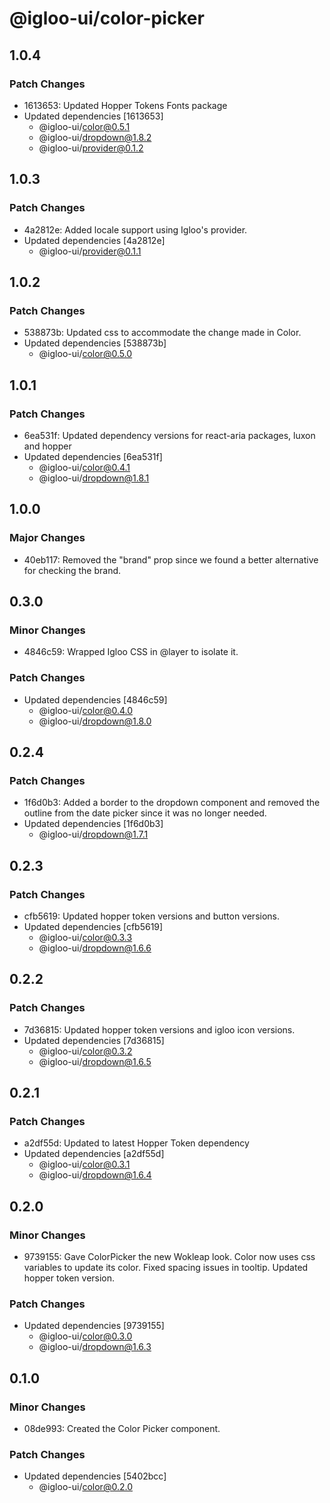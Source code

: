 # @igloo-ui/color-picker

## 1.0.4

### Patch Changes

- 1613653: Updated Hopper Tokens Fonts package
- Updated dependencies [1613653]
  - @igloo-ui/color@0.5.1
  - @igloo-ui/dropdown@1.8.2
  - @igloo-ui/provider@0.1.2

## 1.0.3

### Patch Changes

- 4a2812e: Added locale support using Igloo's provider.
- Updated dependencies [4a2812e]
  - @igloo-ui/provider@0.1.1

## 1.0.2

### Patch Changes

- 538873b: Updated css to accommodate the change made in Color.
- Updated dependencies [538873b]
  - @igloo-ui/color@0.5.0

## 1.0.1

### Patch Changes

- 6ea531f: Updated dependency versions for react-aria packages, luxon and hopper
- Updated dependencies [6ea531f]
  - @igloo-ui/color@0.4.1
  - @igloo-ui/dropdown@1.8.1

## 1.0.0

### Major Changes

- 40eb117: Removed the "brand" prop since we found a better alternative for checking the brand.

## 0.3.0

### Minor Changes

- 4846c59: Wrapped Igloo CSS in @layer to isolate it.

### Patch Changes

- Updated dependencies [4846c59]
  - @igloo-ui/color@0.4.0
  - @igloo-ui/dropdown@1.8.0

## 0.2.4

### Patch Changes

- 1f6d0b3: Added a border to the dropdown component and removed the outline from the date picker since it was no longer needed.
- Updated dependencies [1f6d0b3]
  - @igloo-ui/dropdown@1.7.1

## 0.2.3

### Patch Changes

- cfb5619: Updated hopper token versions and button versions.
- Updated dependencies [cfb5619]
  - @igloo-ui/color@0.3.3
  - @igloo-ui/dropdown@1.6.6

## 0.2.2

### Patch Changes

- 7d36815: Updated hopper token versions and igloo icon versions.
- Updated dependencies [7d36815]
  - @igloo-ui/color@0.3.2
  - @igloo-ui/dropdown@1.6.5

## 0.2.1

### Patch Changes

- a2df55d: Updated to latest Hopper Token dependency
- Updated dependencies [a2df55d]
  - @igloo-ui/color@0.3.1
  - @igloo-ui/dropdown@1.6.4

## 0.2.0

### Minor Changes

- 9739155: Gave ColorPicker the new Wokleap look. Color now uses css variables to update its color. Fixed spacing issues in tooltip. Updated hopper token version.

### Patch Changes

- Updated dependencies [9739155]
  - @igloo-ui/color@0.3.0
  - @igloo-ui/dropdown@1.6.3

## 0.1.0

### Minor Changes

- 08de993: Created the Color Picker component.

### Patch Changes

- Updated dependencies [5402bcc]
  - @igloo-ui/color@0.2.0
